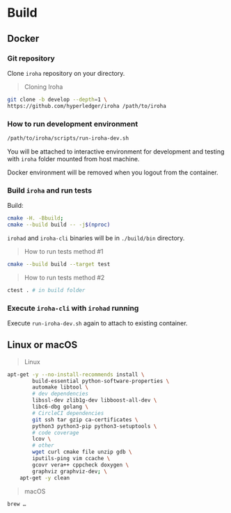 # Build

## Docker 

### Git repository

Clone `iroha` repository on your directory.

> Cloning Iroha

``` bash
git clone -b develop --depth=1 \
https://github.com/hyperledger/iroha /path/to/iroha
```

### How to run development environment

``` bash
/path/to/iroha/scripts/run-iroha-dev.sh
```

You will be attached to interactive environment for development and testing with `iroha` folder mounted from host machine.

Docker environment will be removed when you logout from the container.

### Build `iroha` and run tests

Build:
``` bash
cmake -H. -Bbuild; 
cmake --build build -- -j$(nproc)
```

`irohad` and `iroha-cli` binaries will be in `./build/bin` directory.

> How to run tests method #1

``` bash
cmake --build build --target test
```

> How to run tests method #2

``` bash
ctest . # in build folder 
```

### Execute `iroha-cli` with `irohad` running

Execute `run-iroha-dev.sh` again to attach to existing container.

## Linux or macOS

> Linux

``` bash
apt-get -y --no-install-recommends install \
        build-essential python-software-properties \
        automake libtool \
        # dev dependencies
        libssl-dev zlib1g-dev libboost-all-dev \
        libc6-dbg golang \
        # CircleCI dependencies
        git ssh tar gzip ca-certificates \
        python3 python3-pip python3-setuptools \
        # code coverage
        lcov \
        # other
        wget curl cmake file unzip gdb \
        iputils-ping vim ccache \
        gcovr vera++ cppcheck doxygen \
        graphviz graphviz-dev; \
    apt-get -y clean
```    

> macOS

``` bash
brew …
```